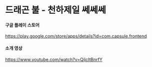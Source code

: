 # 드래곤 불 - 천하제일 쎄쎄쎄

#### 구글 플레이 스토어

https://play.google.com/store/apps/details?id=com.capsule.frontend

#### 소개 영상

https://www.youtube.com/watch?v=QjlcItBnrfY
